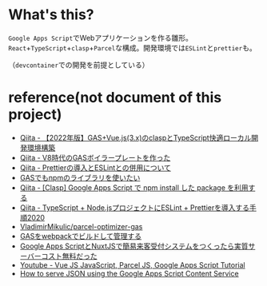 # What's this?

`Google Apps Script`でWebアプリケーションを作る雛形。`React`+`TypeScript`+`clasp`+`Parcel`な構成。開発環境では`ESLint`と`prettier`も。


（`devcontainer`での開発を前提としている）


# reference(not document of this project)

- [Qiita - 【2022年版】GAS+Vue.js(3.x)のclaspとTypeScript快適ローカル開発環境構築](https://qiita.com/take_me/items/019478780932fde12144)
- [Qiita - V8時代のGASボイラープレートを作った](https://qiita.com/fossamagna/items/5474eb850e2e47fcb924)
- [Qiita - Prettierの導入とESLintとの併用について](https://qiita.com/yudwig/items/4a75de5b2238106f1bf4)
- [GASでもnpmのライブラリを使いたい](https://www.ykicchan.dev/posts/2020-07-12)
- [Qiita - [Clasp] Google Apps Script で npm install した package を利用する](https://qiita.com/suzukenz/items/dbe13d5f8884752a37f8)
- [Qiita - TypeScript + Node.jsプロジェクトにESLint + Prettierを導入する手順2020](https://qiita.com/notakaos/items/85fd2f5c549f247585b1)
- [VladimirMikulic/parcel-optimizer-gas](https://github.com/VladimirMikulic/parcel-optimizer-gas)
- [GASをwebpackでビルドして管理する](https://kimuson.dev/blog/gas/gas_webpack/)
- [Google Apps ScriptとNuxtJSで簡易来客受付システムをつくったら実質サーバーコスト無料だった](https://uyamazak.hatenablog.com/entry/2021/03/10/095401)
- [Youtube - Vue JS JavaScript, Parcel JS, Google Apps Script Tutorial](https://www.youtube.com/watch?v=k4R7Zm1wook)
- [How to serve JSON using the Google Apps Script Content Service](https://jeffreyeverhart.com/2016/04/14/how-to-serve-json-using-the-google-apps-script-content-service/)
